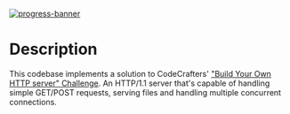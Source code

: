 [![progress-banner](https://backend.codecrafters.io/progress/http-server/a14d9049-3093-49b4-919c-8fd43b6d90e3)](https://app.codecrafters.io/users/codecrafters-bot?r=2qF)

# Description 

This codebase implements a solution to CodeCrafters' ["Build Your Own HTTP server" Challenge](https://app.codecrafters.io/courses/http-server/overview). 
An HTTP/1.1 server that's capable of handling simple GET/POST requests, serving files and handling multiple concurrent connections.

